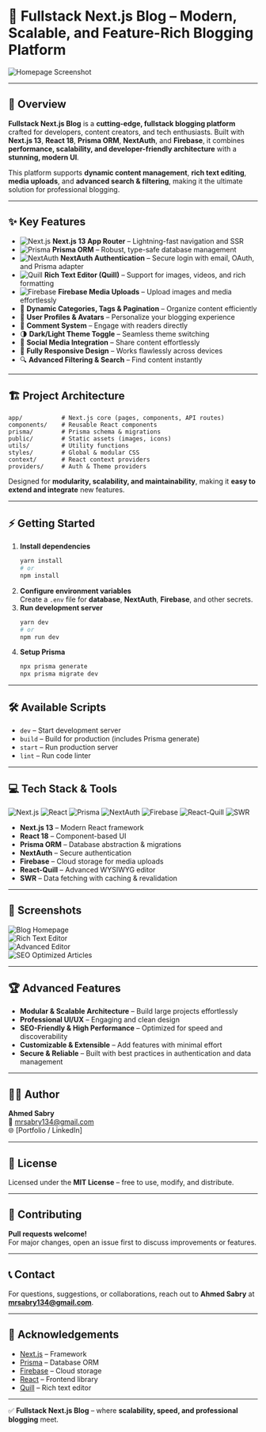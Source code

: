 # 🚀 Fullstack Next.js Blog – Modern, Scalable, and Feature-Rich Blogging Platform

![Homepage Screenshot](docs/screenshort-home-dark..png)

---

## 🌟 Overview

**Fullstack Next.js Blog** is a **cutting-edge, fullstack blogging platform** crafted for developers, content creators, and tech enthusiasts. Built with **Next.js 13**, **React 18**, **Prisma ORM**, **NextAuth**, and **Firebase**, it combines **performance, scalability, and developer-friendly architecture** with a **stunning, modern UI**.  

This platform supports **dynamic content management**, **rich text editing**, **media uploads**, and **advanced search & filtering**, making it the ultimate solution for professional blogging.

---

## ✨ Key Features

- ![Next.js](https://img.shields.io/badge/Next.js-13-black?logo=next.js&logoColor=white) **Next.js 13 App Router** – Lightning-fast navigation and SSR
- ![Prisma](https://img.shields.io/badge/Prisma-ORM-blue?logo=prisma) **Prisma ORM** – Robust, type-safe database management
- ![NextAuth](https://img.shields.io/badge/NextAuth-Secure-green) **NextAuth Authentication** – Secure login with email, OAuth, and Prisma adapter
- ![Quill](https://img.shields.io/badge/Quill-Rich%20Text%20Editor-yellow) **Rich Text Editor (Quill)** – Support for images, videos, and rich formatting
- ![Firebase](https://img.shields.io/badge/Firebase-Cloud%20Storage-orange?logo=firebase) **Firebase Media Uploads** – Upload images and media effortlessly
- 📂 **Dynamic Categories, Tags & Pagination** – Organize content efficiently
- 👤 **User Profiles & Avatars** – Personalize your blogging experience
- 💬 **Comment System** – Engage with readers directly
- 🌗 **Dark/Light Theme Toggle** – Seamless theme switching
- 🔗 **Social Media Integration** – Share content effortlessly
- 📱 **Fully Responsive Design** – Works flawlessly across devices
- 🔍 **Advanced Filtering & Search** – Find content instantly

---

## 🏗️ Project Architecture

```
app/           # Next.js core (pages, components, API routes)
components/    # Reusable React components
prisma/        # Prisma schema & migrations
public/        # Static assets (images, icons)
utils/         # Utility functions
styles/        # Global & modular CSS
context/       # React context providers
providers/     # Auth & Theme providers
```

Designed for **modularity, scalability, and maintainability**, making it **easy to extend and integrate** new features.

---

## ⚡ Getting Started

1. **Install dependencies**  
   ```bash
   yarn install
   # or
   npm install
   ```
2. **Configure environment variables**  
   Create a `.env` file for **database**, **NextAuth**, **Firebase**, and other secrets.  
3. **Run development server**  
   ```bash
   yarn dev
   # or
   npm run dev
   ```
4. **Setup Prisma**  
   ```bash
   npx prisma generate
   npx prisma migrate dev
   ```

---

## 🛠️ Available Scripts

- `dev` – Start development server  
- `build` – Build for production (includes Prisma generate)  
- `start` – Run production server  
- `lint` – Run code linter  

---

## 💻 Tech Stack & Tools

![Next.js](https://img.shields.io/badge/Next.js-13-black?logo=next.js&logoColor=white) ![React](https://img.shields.io/badge/React-18-blue?logo=react) ![Prisma](https://img.shields.io/badge/Prisma-ORM-blue?logo=prisma) ![NextAuth](https://img.shields.io/badge/NextAuth-Secure-green) ![Firebase](https://img.shields.io/badge/Firebase-Cloud%20Storage-orange?logo=firebase) ![React-Quill](https://img.shields.io/badge/React-Quill-yellow) ![SWR](https://img.shields.io/badge/SWR-Data%20Fetching-lightgrey)

- **Next.js 13** – Modern React framework
- **React 18** – Component-based UI
- **Prisma ORM** – Database abstraction & migrations
- **NextAuth** – Secure authentication
- **Firebase** – Cloud storage for media uploads
- **React-Quill** – Advanced WYSIWYG editor
- **SWR** – Data fetching with caching & revalidation

---

## 📸 Screenshots

![Blog Homepage](docs/screenshort-home-light.png)  
![Rich Text Editor](docs/screenshort-richtexteditor1.png)  
![Advanced Editor](docs/screenshort-richtexteditor3.png)  
![SEO Optimized Articles](docs/screenshort-richtexteditor2.png)  

---

## 🏆 Advanced Features

- **Modular & Scalable Architecture** – Build large projects effortlessly
- **Professional UI/UX** – Engaging and clean design
- **SEO-Friendly & High Performance** – Optimized for speed and discoverability
- **Customizable & Extensible** – Add features with minimal effort
- **Secure & Reliable** – Built with best practices in authentication and data management

---

## 👨‍💻 Author

**Ahmed Sabry**  
📧 mrsabry134@gmail.com  
🌐 [Portfolio / LinkedIn]

---

## 📜 License

Licensed under the **MIT License** – free to use, modify, and distribute.  

---

## 🤝 Contributing

**Pull requests welcome!**  
For major changes, open an issue first to discuss improvements or features.  

---

## 📞 Contact

For questions, suggestions, or collaborations, reach out to **Ahmed Sabry** at **mrsabry134@gmail.com**.  

---

## 🙏 Acknowledgements

- [Next.js](https://nextjs.org/) – Framework  
- [Prisma](https://www.prisma.io/) – Database ORM  
- [Firebase](https://firebase.google.com/) – Cloud storage  
- [React](https://react.dev/) – Frontend library  
- [Quill](https://quilljs.com/) – Rich text editor  

---

✅ **Fullstack Next.js Blog** – where **scalability, speed, and professional blogging** meet.